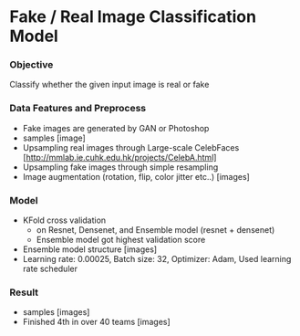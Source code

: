 # Fake / Real Image Classification Model

### Objective ###
Classify whether the given input image is real or fake

### Data Features and Preprocess ###
- Fake images are generated by GAN or Photoshop
- samples
[image]
- Upsampling real images through Large-scale CelebFaces [http://mmlab.ie.cuhk.edu.hk/projects/CelebA.html]
- Upsampling fake images through simple resampling
- Image augmentation (rotation, flip, color jitter etc..)
[images]

### Model ###
- KFold cross validation
  - on Resnet, Densenet, and Ensemble model (resnet + densenet)
  - Ensemble model got highest validation score
- Ensemble model structure
[images]
- Learning rate: 0.00025, Batch size: 32, Optimizer: Adam, Used learning rate scheduler

### Result ###
- samples
[images]
- Finished 4th in over 40 teams
[images]
